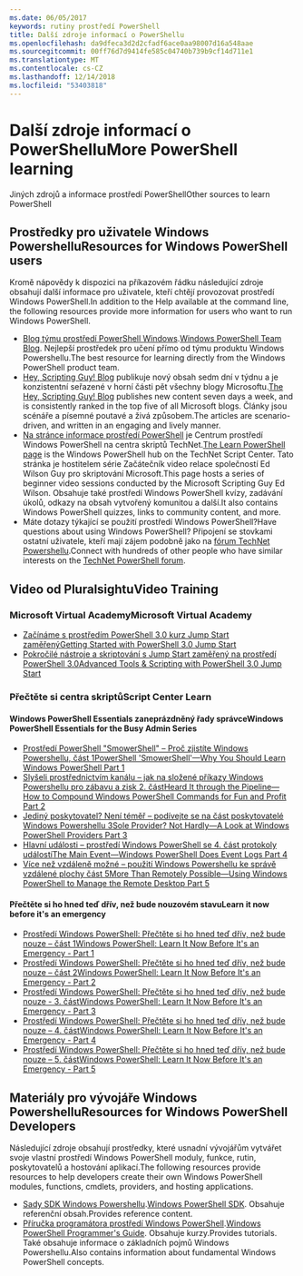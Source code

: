 ```yaml
---
ms.date: 06/05/2017
keywords: rutiny prostředí PowerShell
title: Další zdroje informací o PowerShellu
ms.openlocfilehash: da9dfeca3d2d2cfadf6ace0aa98007d16a548aae
ms.sourcegitcommit: 00ff76d7d9414fe585c04740b739b9cf14d711e1
ms.translationtype: MT
ms.contentlocale: cs-CZ
ms.lasthandoff: 12/14/2018
ms.locfileid: "53403818"
---
```

# <a name="more-powershell-learning"></a><span data-ttu-id="ae906-103">Další zdroje informací o PowerShellu</span><span class="sxs-lookup"><span data-stu-id="ae906-103">More PowerShell learning</span></span>

<span data-ttu-id="ae906-104">Jiných zdrojů a informace prostředí PowerShell</span><span class="sxs-lookup"><span data-stu-id="ae906-104">Other sources to learn PowerShell</span></span>

## <a name="resources-for-windows-powershell-users"></a><span data-ttu-id="ae906-105">Prostředky pro uživatele Windows Powershellu</span><span class="sxs-lookup"><span data-stu-id="ae906-105">Resources for Windows PowerShell users</span></span>

<span data-ttu-id="ae906-106">Kromě nápovědy k dispozici na příkazovém řádku následující zdroje obsahují další informace pro uživatele, kteří chtějí provozovat prostředí Windows PowerShell.</span><span class="sxs-lookup"><span data-stu-id="ae906-106">In addition to the Help available at the command line, the following resources provide more information for users who want to run Windows PowerShell.</span></span>

- <span data-ttu-id="ae906-107">[Blog týmu prostředí PowerShell Windows](https://blogs.msdn.microsoft.com/powershell/).</span><span class="sxs-lookup"><span data-stu-id="ae906-107">[Windows PowerShell Team Blog](https://blogs.msdn.microsoft.com/powershell/).</span></span> <span data-ttu-id="ae906-108">Nejlepší prostředek pro učení přímo od týmu produktu Windows Powershellu.</span><span class="sxs-lookup"><span data-stu-id="ae906-108">The best resource for learning directly from the Windows PowerShell product team.</span></span>
- <span data-ttu-id="ae906-109">[Hey, Scripting Guy! Blog](https://blogs.technet.microsoft.com/heyscriptingguy/) publikuje nový obsah sedm dní v týdnu a je konzistentní seřazené v horní části pět všechny blogy Microsoftu.</span><span class="sxs-lookup"><span data-stu-id="ae906-109">[The Hey, Scripting Guy! Blog](https://blogs.technet.microsoft.com/heyscriptingguy/) publishes new content seven days a week, and is consistently ranked in the top five of all Microsoft blogs.</span></span> <span data-ttu-id="ae906-110">Články jsou scénáře a písemné poutavé a živá způsobem.</span><span class="sxs-lookup"><span data-stu-id="ae906-110">The articles are scenario-driven, and written in an engaging and lively manner.</span></span>
- <span data-ttu-id="ae906-111">[Na stránce informace prostředí PowerShell](https://blogs.technet.microsoft.com/heyscriptingguy/2015/01/04/weekend-scripter-the-best-ways-to-learn-powershell/) je Centrum prostředí Windows PowerShell na centra skriptů TechNet.</span><span class="sxs-lookup"><span data-stu-id="ae906-111">[The Learn PowerShell page](https://blogs.technet.microsoft.com/heyscriptingguy/2015/01/04/weekend-scripter-the-best-ways-to-learn-powershell/) is the Windows PowerShell hub on the TechNet Script Center.</span></span> <span data-ttu-id="ae906-112">Tato stránka je hostitelem série Začátečník video relace společností Ed Wilson Guy pro skriptování Microsoft.</span><span class="sxs-lookup"><span data-stu-id="ae906-112">This page hosts a series of beginner video sessions conducted by the Microsoft Scripting Guy Ed Wilson.</span></span> <span data-ttu-id="ae906-113">Obsahuje také prostředí Windows PowerShell kvízy, zadávání úkolů, odkazy na obsah vytvořený komunitou a další.</span><span class="sxs-lookup"><span data-stu-id="ae906-113">It also contains Windows PowerShell quizzes, links to community content, and more.</span></span>
- <span data-ttu-id="ae906-114">Máte dotazy týkající se použití prostředí Windows PowerShell?</span><span class="sxs-lookup"><span data-stu-id="ae906-114">Have questions about using Windows PowerShell?</span></span> <span data-ttu-id="ae906-115">Připojení se stovkami ostatní uživatele, kteří mají zájem podobně jako na [fórum TechNet Powershellu](https://social.technet.microsoft.com/Forums/home?forum=winserverpowershell).</span><span class="sxs-lookup"><span data-stu-id="ae906-115">Connect with hundreds of other people who have similar interests on the [TechNet PowerShell forum](https://social.technet.microsoft.com/Forums/home?forum=winserverpowershell).</span></span>

## <a name="video-training"></a><span data-ttu-id="ae906-116">Video od Pluralsightu</span><span class="sxs-lookup"><span data-stu-id="ae906-116">Video Training</span></span>

### <a name="microsoft-virtual-academy"></a><span data-ttu-id="ae906-117">Microsoft Virtual Academy</span><span class="sxs-lookup"><span data-stu-id="ae906-117">Microsoft Virtual Academy</span></span>

- [<span data-ttu-id="ae906-118">Začínáme s prostředím PowerShell 3.0 kurz Jump Start zaměřený</span><span class="sxs-lookup"><span data-stu-id="ae906-118">Getting Started with PowerShell 3.0 Jump Start</span></span>](https://mva.microsoft.com/en-US/training-courses/getting-started-with-powershell-30-jump-start-8276)
- [<span data-ttu-id="ae906-119">Pokročilé nástroje a skriptování s Jump Start zaměřený na prostředí PowerShell 3.0</span><span class="sxs-lookup"><span data-stu-id="ae906-119">Advanced Tools & Scripting with PowerShell 3.0 Jump Start</span></span>](https://mva.microsoft.com/en-US/training-courses/advanced-tools-scripting-with-powershell-30-jump-start-8277)

### <a name="script-center-learn"></a><span data-ttu-id="ae906-120">Přečtěte si centra skriptů</span><span class="sxs-lookup"><span data-stu-id="ae906-120">Script Center Learn</span></span>

#### <a name="windows-powershell-essentials-for-the-busy-admin-series"></a><span data-ttu-id="ae906-121">Windows PowerShell Essentials zaneprázdněný řady správce</span><span class="sxs-lookup"><span data-stu-id="ae906-121">Windows PowerShell Essentials for the Busy Admin Series</span></span>

- [<span data-ttu-id="ae906-122">Prostředí PowerShell "SmowerShell" – Proč zjistíte Windows Powershellu, část 1</span><span class="sxs-lookup"><span data-stu-id="ae906-122">PowerShell 'SmowerShell'—Why You Should Learn Windows PowerShell Part 1</span></span>](https://dlbmodigital.microsoft.com/webcasts/wmv/23976_Dnl_L.wmv)
- [<span data-ttu-id="ae906-123">Slyšeli prostřednictvím kanálu – jak na složené příkazy Windows Powershellu pro zábavu a zisk 2. část</span><span class="sxs-lookup"><span data-stu-id="ae906-123">Heard It through the Pipeline—How to Compound Windows PowerShell Commands for Fun and Profit Part 2</span></span>](https://dlbmodigital.microsoft.com/webcasts/wmv/23977_Dnl_L.wmv)
- [<span data-ttu-id="ae906-124">Jediný poskytovatel? Není téměř – podívejte se na část poskytovatelé Windows Powershellu 3</span><span class="sxs-lookup"><span data-stu-id="ae906-124">Sole Provider? Not Hardly—A Look at Windows PowerShell Providers Part 3</span></span>](https://dlbmodigital.microsoft.com/webcasts/wmv/23978_Dnl_L.wmv)
- [<span data-ttu-id="ae906-125">Hlavní události – prostředí Windows PowerShell se 4. část protokoly událostí</span><span class="sxs-lookup"><span data-stu-id="ae906-125">The Main Event—Windows PowerShell Does Event Logs Part 4</span></span>](https://dlbmodigital.microsoft.com/webcasts/wmv/23979_Dnl_L.wmv)
- [<span data-ttu-id="ae906-126">Více než vzdáleně možné – použití Windows Powershellu ke správě vzdálené plochy část 5</span><span class="sxs-lookup"><span data-stu-id="ae906-126">More Than Remotely Possible—Using Windows PowerShell to Manage the Remote Desktop Part 5</span></span>](https://dlbmodigital.microsoft.com/webcasts/wmv/23980_Dnl_L.wmv)

#### <a name="learn-it-now-before-its-an-emergency"></a><span data-ttu-id="ae906-127">Přečtěte si ho hned teď dřív, než bude nouzovém stavu</span><span class="sxs-lookup"><span data-stu-id="ae906-127">Learn it now before it's an emergency</span></span>

- [<span data-ttu-id="ae906-128">Prostředí Windows PowerShell: Přečtěte si ho hned teď dřív, než bude nouze – část 1</span><span class="sxs-lookup"><span data-stu-id="ae906-128">Windows PowerShell: Learn It Now Before It's an Emergency - Part 1</span></span>](https://dlbmodigital.microsoft.com/webcasts/wmv/1032481530_Dnl_L.wmv)
- [<span data-ttu-id="ae906-129">Prostředí Windows PowerShell: Přečtěte si ho hned teď dřív, než bude nouze – část 2</span><span class="sxs-lookup"><span data-stu-id="ae906-129">Windows PowerShell: Learn It Now Before It's an Emergency - Part 2</span></span>](https://dlbmodigital.microsoft.com/webcasts/wmv/1032481542_Dnl_L.wmv)
- [<span data-ttu-id="ae906-130">Prostředí Windows PowerShell: Přečtěte si ho hned teď dřív, než bude nouze - 3. část</span><span class="sxs-lookup"><span data-stu-id="ae906-130">Windows PowerShell: Learn It Now Before It's an Emergency - Part 3</span></span>](https://dlbmodigital.microsoft.com/webcasts/wmv/1032481548_Dnl_L.wmv)
- [<span data-ttu-id="ae906-131">Prostředí Windows PowerShell: Přečtěte si ho hned teď dřív, než bude nouze – 4. část</span><span class="sxs-lookup"><span data-stu-id="ae906-131">Windows PowerShell: Learn It Now Before It's an Emergency - Part 4</span></span>](https://dlbmodigital.microsoft.com/webcasts/wmv/1032481552_Dnl_L.wmv)
- [<span data-ttu-id="ae906-132">Prostředí Windows PowerShell: Přečtěte si ho hned teď dřív, než bude nouze – 5. část</span><span class="sxs-lookup"><span data-stu-id="ae906-132">Windows PowerShell: Learn It Now Before It's an Emergency - Part 5</span></span>](https://dlbmodigital.microsoft.com/webcasts/wmv/1032481554_Dnl_L.wmv)

## <a name="resources-for-windows-powershell-developers"></a><span data-ttu-id="ae906-133">Materiály pro vývojáře Windows Powershellu</span><span class="sxs-lookup"><span data-stu-id="ae906-133">Resources for Windows PowerShell Developers</span></span>

<span data-ttu-id="ae906-134">Následující zdroje obsahují prostředky, které usnadní vývojářům vytvářet svoje vlastní prostředí Windows PowerShell moduly, funkce, rutin, poskytovatelů a hostování aplikací.</span><span class="sxs-lookup"><span data-stu-id="ae906-134">The following resources provide resources to help developers create their own Windows PowerShell modules, functions, cmdlets, providers, and hosting applications.</span></span>

- <span data-ttu-id="ae906-135">[Sady SDK Windows Powershellu](https://go.microsoft.com/fwlink/p/?LinkID=89595).</span><span class="sxs-lookup"><span data-stu-id="ae906-135">[Windows PowerShell SDK](https://go.microsoft.com/fwlink/p/?LinkID=89595).</span></span> <span data-ttu-id="ae906-136">Obsahuje referenční obsah.</span><span class="sxs-lookup"><span data-stu-id="ae906-136">Provides reference content.</span></span>
- <span data-ttu-id="ae906-137">[Příručka programátora prostředí Windows PowerShell](https://go.microsoft.com/fwlink/p/?LinkID=89596).</span><span class="sxs-lookup"><span data-stu-id="ae906-137">[Windows PowerShell Programmer's Guide](https://go.microsoft.com/fwlink/p/?LinkID=89596).</span></span> <span data-ttu-id="ae906-138">Obsahuje kurzy.</span><span class="sxs-lookup"><span data-stu-id="ae906-138">Provides tutorials.</span></span> <span data-ttu-id="ae906-139">Také obsahuje informace o základních pojmů Windows Powershellu.</span><span class="sxs-lookup"><span data-stu-id="ae906-139">Also contains information about fundamental Windows PowerShell concepts.</span></span>
